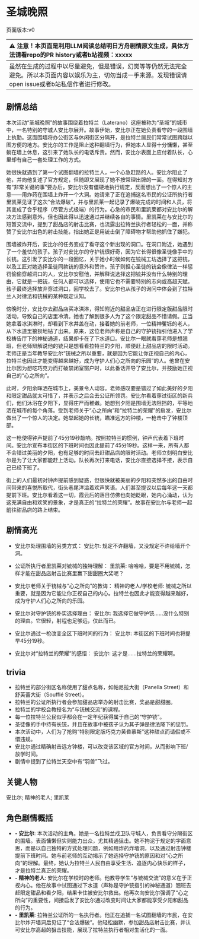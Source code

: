 # 圣城晚照
页面版本:v0
 

| :warning: 注意！本页面是利用LLM阅读总结明日方舟剧情原文生成，具体方法请看repo的PR history或者b站视频：xxxxx           |
|:----------------------------|
| 虽然在生成的过程中以尽量避免，但是错误，幻觉等等仍然无法完全避免。所以本页面内容以娱乐为主，切勿当成一手来源。发现错误请open issue或者b站私信作者进行修改。|



## 剧情总结
本次活动“圣城晚照”的故事围绕着拉特兰（Laterano）这座被称为“圣城”的城市中，一名特别的守城人安比尔展开。故事伊始，安比尔正在她负责看守的一段围墙上执勤。这面围墙将办公街区与休闲街区分隔开，是拉特兰居民们常常试图跨越以图方便的地方。安比尔的工作是阻止这种翻墙行为，但她本人显得十分慵懒，甚至躺在墙上休息，这引来了她队长的电话斥责。然而，安比尔表面上应付着队长，心里却有自己一套处理工作的方式。

她很快就遇到了第一个试图翻墙的拉特兰人，一个心急赶路的人。安比尔阻止了他，并向他复述了官方规定，但随即又展现了她不按常理出牌的一面。在得知对方有“非常关键的事”要办后，安比尔没有僵硬地执行规定，反而想出了一个惊人的主意——用炸药在围墙上炸开一个大洞。她请来了正在追捕这名市民的公证所执行者里凯莱见证了这次“合法爆破”，并与里凯莱一起记录了爆破完成的时间和人员，将其变成了合乎程序（尽管方式极端）的行为。心急的市民和里凯莱都对安比尔的解决方法感到意外，但也因此得以迅速通过并继续各自的事情。里凯莱在与安比尔的短暂交流中，提到了甜品店的射击比赛，也流露出拉特兰执行者轻松的一面，并称赞了安比尔出色的射击技能，指出她正是用铳击倒了障碍物才帮助他抓住了嫌犯。

围墙被炸开后，安比尔的任务变成了看守这个新出现的洞口。在洞口附近，她遇到了一个羞怯的孩子。孩子对安比尔的守护铳很好奇，因为它长得很像圣徒像手中的长铳。这引发了安比尔的一段回忆，关于她小时候如何在铳械工坊选择了这把铳，以及工匠对她选择圣徒同款铳的意外和赞许。孩子则担心圣徒的铳会像律法一样惩罚偷偷穿越洞口的人，安比尔安慰他，并解释说选择这把铳并没有什么特别的理由，它就是一把铳，任何人都可以选择，使用它也不需要特别的志向或高超天赋。孩子最终选择放弃穿过洞口，回学校去了。安比尔也从孩子的询问中体会到了拉特兰人对律法和铳械的某种既定认知。

傍晚时分，安比尔去甜品店买冰淇淋，得知附近的甜品店正在进行限定版甜品限时活动，导致自己的店里冷清。她也了解到很多人为了这个限定甜品不惜请假。正当她拿着冰淇淋时，却看到下水井盖在动，接着她的前老师，一位精神矍铄的老人，从下水道里狼狈地钻了出来。原来，这位老师声称是自己的守护铳指引他进入了学校祷告厅下的神秘通道，结果却卡在了下水道口。安比尔一眼就看穿老师是想翘班，但老师辩解说他的铳只是想看看拉特兰的夕阳，顺便赶上甜品店的限时活动。老师正是当年教导安比尔“铳械之所以重要，就是因为它能让你正视自己的内心，拉特兰也因此才能变得越来越好，成为守护人们心之所向的乐园”的人。他曾在安比尔因为想吃巧克力而打破禁闭室窗户时，以此番话开导了安比尔，并鼓励她正视自己的“心之所向”。

此时，夕阳余晖洒在城市上，美景令人动容。老师感叹要是错过了如此美好的夕阳和限定甜品就太可惜了，并表示之后会去公证所领罚。安比尔看着穿过街区的新兵们，他们沐浴在夕阳下，显得庄严而稚嫩。她想到夕阳是围墙无法阻挡的，平等地洒在城市的每个角落。受到老师关于“心之所向”和“拉特兰的荣耀”的启发，安比尔做出了一个惊人的决定。她举起她的长铳，瞄准远方的钟楼，一枪击中了钟楼顶部。

这一枪使得钟声提前了45分19秒敲响。按照拉特兰的惯例，钟声代表着下班时间。安比尔宣布本街区的下班时间也因此提前了45分19秒。这样一来，所有人都不会错过美丽的夕阳，也有足够的时间去赶甜品店的限时活动。老师立刻明白安比尔是为了让大家都能赶上活动。队长再次打来电话，安比尔直接选择不接，表示自己已经下班了。

街上的人们最初对钟声提前感到疑惑，但很快就被美丽的夕阳和突然多出的自由时间带来的喜悦所取代，街头巷尾洋溢着欢声笑语。人们甚至提议以后每年这一天都提前下班。安比尔看着这一切，霞云后的落日仿佛也向她眨眼，她内心涌动，认为这充满自由和欢笑的景象，才是真正的“拉特兰的荣耀”。故事在安比尔与老师一起前往甜品店的路上结束。
## 剧情高光
- 安比尔处理围墙的另类方式：
安比尔: 规定不许翻墙，又没规定不许给墙开个洞。

- 公证所执行者里凯莱对铳械的独特理解：
里凯莱: 哈哈哈，要是不用铳械，怎样才能在甜品店射击比赛里赢下甜甜圈大奖呢？

- 安比尔老师关于铳械与“心之所向”的教诲：
精神的老人/学校老师: 铳械之所以重要，就是因为它能让你正视自己的内心。拉特兰也因此才能变得越来越好，成为守护人们心之所向的乐园。

- 安比尔对守护铳的朴实选择理由：
安比尔: 我选择它做守护铳......没什么特别的理由。它很轻，射程也足够远，仅此而已。

- 安比尔通过一枪改变全区下班时间的行为：
安比尔: 本街区的下班时间也将提早45分19秒。

- 安比尔对“拉特兰的荣耀”的感悟：
安比尔: 这才是......拉特兰的荣耀啊。
## trivia
- 拉特兰的部分街区名称使用了甜点名称，如帕尼拉大街（Panella Street）和舒芙蕾大街（Soufflé Street）。
- 拉特兰的公证所执行者会参加甜品店举办的射击比赛，奖品是甜甜圈。
- 拉特兰的学校会教授名为“与铳械交流”的课程。
- 每一位拉特兰公民似乎都会在一定年纪获得属于自己的“守护铳”。
- 圣徒像的手中持有长铳，并且在故事中被孩子认为其子弹是律法降下的惩罚。
- 本次活动中，人们为了抢购“特别限定版巧克力黄昏慕斯”这种甜点而请假或不惜违规。
- 安比尔通过精确射击远方钟楼，可以改变该区域的官方时间，从而影响下班/放学时间。
- 剧情中提到了拉特兰天空中有“羽兽”飞过。
## 关键人物
安比尔; 精神的老人; 里凯莱
## 角色剧情概括
-   **- 安比尔**: 本次活动的主角。她是一名拉特兰戍卫队守城人，负责看守分隔街区的围墙。表面慵懒但实则能力出众，尤其精通狙击。她不拘泥于规定的字面意思，而是以自己独特的方式处理问题，例如用炸药炸墙洞，以及通过射击钟楼提前下班时间。她与前老师的互动揭示了她选择守护铳的原因和对“心之所向”的理解。最终，她认为拉特兰人民自由享受生活、追逐内心快乐的样子，才是拉特兰真正的荣耀。
-   **- 精神的老人**: 安比尔在学校时的老师。他教导学生“与铳械交流”的意义在于正视内心。他在故事中试图通过下水道（声称是守护铳指引的神秘通道）翘班去赶限定甜品和看夕阳，结果卡住被安比尔救出。他再次向安比尔强调了“心之所向”的重要性，间接启发了安比尔通过改变时间让大家都能享受夕阳和甜品的行为。
-   **- 里凯莱**: 拉特兰公证所的一名执行者。他正在追捕一名试图翻墙的市民，在安比尔炸开墙洞后见证了“合法爆破”。他轻松幽默，参加甜品店射击比赛，并认可安比尔高超的狙击技能，展现了拉特兰执行者相对生活化的一面。